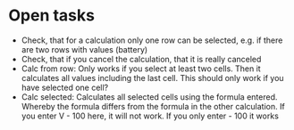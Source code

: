 # Open tasks

- Check, that for a calculation only one row can be selected, e.g. if there are two rows with values (battery)
- Check, that if you cancel the calculation, that it is really canceled
- Calc from row: Only works if you select at least two cells. Then it calculates all values including the last cell. This should only work if you have selected one cell?
- Calc selected: Calculates all selected cells using the formula entered. Whereby the formula differs from the formula in the other calculation. If you enter V - 100 here, it will not work. If you only enter - 100 it works

